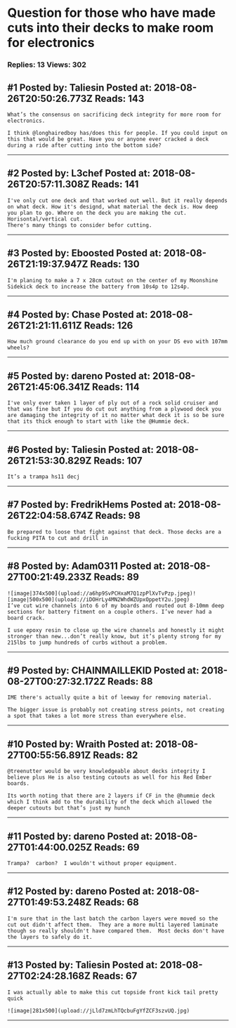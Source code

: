 # Question for those who have made cuts into their decks to make room for electronics

### Replies: 13 Views: 302

## \#1 Posted by: Taliesin Posted at: 2018-08-26T20:50:26.773Z Reads: 143

```
What’s the consensus on sacrificing deck integrity for more room for electronics.

I think @longhairedboy has/does this for people. If you could input on this that would be great. Have you or anyone ever cracked a deck during a ride after cutting into the bottom side?
```

---
## \#2 Posted by: L3chef Posted at: 2018-08-26T20:57:11.308Z Reads: 141

```
I've only cut one deck and that worked out well. But it really depends on what deck. How it's designd, what material the deck is. How deep you plan to go. Where on the deck you are making the cut. Horisontal/vertical cut.
There's many things to consider befor cutting.
```

---
## \#3 Posted by: Eboosted Posted at: 2018-08-26T21:19:37.947Z Reads: 130

```
I'm planing to make a 7 x 28cm cutout on the center of my Moonshine Sidekick deck to increase the battery from 10s4p to 12s4p.
```

---
## \#4 Posted by: Chase Posted at: 2018-08-26T21:21:11.611Z Reads: 126

```
How much ground clearance do you end up with on your DS evo with 107mm wheels?
```

---
## \#5 Posted by: dareno Posted at: 2018-08-26T21:45:06.341Z Reads: 114

```
I've only ever taken 1 layer of ply out of a rock solid cruiser and that was fine but If you do cut out anything from a plywood deck you are damaging the integrity of it no matter what deck it is so be sure that its thick enough to start with like the @Hummie deck.
```

---
## \#6 Posted by: Taliesin Posted at: 2018-08-26T21:53:30.829Z Reads: 107

```
It’s a trampa hs11 decj
```

---
## \#7 Posted by: FredrikHems Posted at: 2018-08-26T22:04:58.674Z Reads: 98

```
Be prepared to loose that fight against that deck. Those decks are a fucking PITA to cut and drill in
```

---
## \#8 Posted by: Adam0311 Posted at: 2018-08-27T00:21:49.233Z Reads: 89

```
![image|374x500](upload://a6hp9SvPCHxaM7Q1zpPlXvTvPzp.jpeg)![image|500x500](upload://iDOHrLy4MN2WhdWZUpxOppetY2u.jpeg)
I’ve cut wire channels into 6 of my boards and routed out 8-10mm deep sections for battery fitment on a couple others. I’ve never had a board crack. 

I use epoxy resin to close up the wire channels and honestly it might stronger than new...don’t really know, but it’s plenty strong for my 215lbs to jump hundreds of curbs without a problem.
```

---
## \#9 Posted by: CHAINMAILLEKID Posted at: 2018-08-27T00:27:32.172Z Reads: 88

```
IME there's actually quite a bit of leeway for removing material.

The bigger issue is probably not creating stress points, not creating a spot that takes a lot more stress than everywhere else.
```

---
## \#10 Posted by: Wraith Posted at: 2018-08-27T00:55:56.891Z Reads: 82

```
@treenutter would be very knowledgeable about decks integrity I believe plus He is also testing cutouts as well for his Red Ember boards. 

Its worth noting that there are 2 layers if CF in the @hummie deck which I think add to the durability of the deck which allowed the deeper cutouts but that’s just my hunch
```

---
## \#11 Posted by: dareno Posted at: 2018-08-27T01:44:00.025Z Reads: 69

```
Trampa?  carbon?  I wouldn't without proper equipment.
```

---
## \#12 Posted by: dareno Posted at: 2018-08-27T01:49:53.248Z Reads: 68

```
I'm sure that in the last batch the carbon layers were moved so the cut out didn't affect them.  They are a more multi layered laminate though so really shouldn't have compared them.  Most decks don't have the layers to safely do it.
```

---
## \#13 Posted by: Taliesin Posted at: 2018-08-27T02:24:28.168Z Reads: 67

```
I was actually able to make this cut topside front kick tail pretty quick 

![image|281x500](upload://jLld7zmLhTQcbuFgYfZCF3szvUQ.jpg)
```

---
